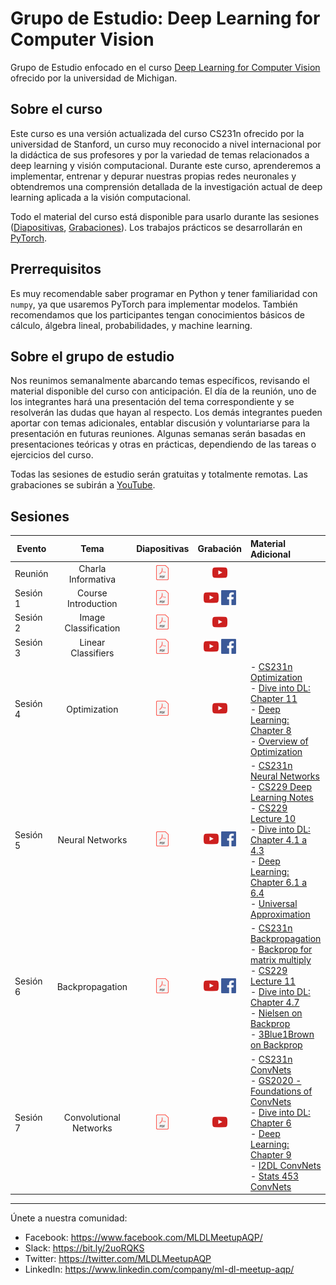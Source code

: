# Grupo de Estudio: Deep Learning for Computer Vision

Grupo de Estudio enfocado en el curso [Deep Learning for Computer Vision](https://web.eecs.umich.edu/~justincj/teaching/eecs498/FA2020/) ofrecido por la universidad de Michigan.


## Sobre el curso

Este curso es una versión actualizada del curso CS231n ofrecido por la universidad de Stanford, un curso muy reconocido a nivel internacional por la didáctica de sus profesores y por la variedad de temas relacionados a deep learning y visión computacional. Durante este curso, aprenderemos a implementar, entrenar y depurar nuestras propias redes neuronales y obtendremos una comprensión detallada de la investigación actual de deep learning aplicada a la visión computacional.

Todo el material del curso está disponible para usarlo durante las sesiones ([Diapositivas]( https://web.eecs.umich.edu/~justincj/teaching/eecs498/FA2020/schedule.html), [Grabaciones]( https://www.youtube.com/playlist?list=PL5-TkQAfAZFbzxjBHtzdVCWE0Zbhomg7r)). Los trabajos prácticos se desarrollarán en [PyTorch](https://pytorch.org/).

## Prerrequisitos

Es muy recomendable saber programar en Python y tener familiaridad con `numpy`, ya que usaremos PyTorch para implementar modelos. También recomendamos que los participantes tengan conocimientos básicos de cálculo, álgebra lineal, probabilidades, y machine learning.

## Sobre el grupo de estudio

Nos reunimos semanalmente abarcando temas específicos, revisando el material disponible del curso con anticipación. El día de la reunión, uno de los integrantes hará una presentación del tema correspondiente y se resolverán las dudas que hayan al respecto. Los demás integrantes pueden aportar con temas adicionales, entablar discusión y voluntariarse para la presentación en futuras reuniones. Algunas semanas serán basadas en presentaciones teóricas y otras en prácticas, dependiendo de las tareas o ejercicios del curso.

Todas las sesiones de estudio serán gratuitas y totalmente remotas. Las grabaciones se subirán a [YouTube](https://www.youtube.com/channel/UCZymp9hXtXiGm4RigjLUScA).

## Sesiones

Evento | Tema  | Diapositivas | Grabación | Material Adicional |
-----| :-: | :-: | :-: | :- |
Reunión | Charla Informativa |  [![](./imgs/icon_pdf.png)](https://drive.google.com/file/d/1f5FFv_rS0-u1QiM5lA6stDs_W0MF0GwJ/view?usp=sharing) | [![](./imgs/icon_youtube.png)](https://youtu.be/_S_yjoUuOnI) | |
Sesión 1 | Course Introduction  | [![](./imgs/icon_pdf.png)](https://drive.google.com/file/d/106h5P95rDPnTe-8SZaXVvOC3mMMxw8q5/view?usp=sharing) | [![](./imgs/icon_youtube.png)](https://www.youtube.com/watch?v=ddg7kkJhYN0) [![](./imgs/icon_fb.png)](https://www.facebook.com/MLDLMeetupAQP/videos/863752677816357) | |
Sesión 2 |	Image Classification | [![](./imgs/icon_pdf.png)](https://web.eecs.umich.edu/~justincj/slides/eecs498/FA2020/598_FA2020_lecture02.pdf)  | [![](./imgs/icon_youtube.png)](https://youtu.be/iQhgJ6JxGvQ) |
Sesión 3	| Linear Classifiers | [![](./imgs/icon_pdf.png)](https://web.eecs.umich.edu/~justincj/slides/eecs498/498_FA2019_lecture03.pdf) | [![](./imgs/icon_youtube.png)](https://youtu.be/sk0d7u0C6aQ)  [![](./imgs/icon_fb.png)](https://www.facebook.com/MLDLMeetupAQP/videos/373565957385710) | |
Sesión 4	| Optimization | [![](./imgs/icon_pdf.png)](https://web.eecs.umich.edu/~justincj/slides/eecs498/498_FA2019_lecture04.pdf) | [![](./imgs/icon_youtube.png)](https://youtu.be/x6XW6QEBG10) | - [CS231n Optimization](https://cs231n.github.io/optimization-1/) <br> - [Dive into DL: Chapter 11](https://d2l.ai/chapter_optimization/index.html) <br> - [Deep Learning: Chapter 8](https://www.deeplearningbook.org/contents/optimization.html) <br> - [Overview of Optimization](https://ruder.io/optimizing-gradient-descent/) |
Sesión 5 | Neural Networks | [![](./imgs/icon_pdf.png)](https://web.eecs.umich.edu/~justincj/slides/eecs498/FA2020/598_FA2020_lecture05.pdf) | [![](./imgs/icon_youtube.png)](https://youtu.be/-dfgB88YGcM) [![](./imgs/icon_fb.png)](https://www.facebook.com/2048615358524178/videos/968768317211064) | - [CS231n Neural Networks](https://cs231n.github.io/neural-networks-1/) <br> - [CS229 Deep Learning Notes](http://cs229.stanford.edu/notes2020spring/cs229-notes-deep_learning.pdf) <br> - [CS229 Lecture 10](https://youtu.be/mpJ2bFF6o8s) <br> - [Dive into DL: Chapter 4.1 a 4.3](https://d2l.ai/chapter_multilayer-perceptrons/index.html) <br> - [Deep Learning: Chapter 6.1 a 6.4](https://www.deeplearningbook.org/contents/mlp.html) <br> - [Universal Approximation](http://neuralnetworksanddeeplearning.com/chap4.html)
Sesión 6 | Backpropagation | [![](./imgs/icon_pdf.png)](https://web.eecs.umich.edu/~justincj/slides/eecs498/FA2020/598_FA2020_lecture06.pdf) | [![](./imgs/icon_youtube.png)](https://youtu.be/a8bpxNea7iw) [![](./imgs/icon_fb.png)](https://www.facebook.com/2048615358524178/videos/1012969096174573) | - [CS231n Backpropagation](http://cs231n.github.io/optimization-2/) <br> - [Backprop for matrix multiply](https://web.eecs.umich.edu/~justincj/teaching/eecs498/FA2020/linear-backprop.html) <br> - [CS229 Lecture 11](https://youtu.be/4wmqDaFhs9E) <br> - [Dive into DL: Chapter 4.7](https://d2l.ai/chapter_multilayer-perceptrons/backprop.html) <br> - [Nielsen on Backprop](http://neuralnetworksanddeeplearning.com/chap2.html) <br> - [3Blue1Brown on Backprop](https://youtu.be/Ilg3gGewQ5U)
Sesión 7 | Convolutional Networks | [![](./imgs/icon_pdf.png)](https://web.eecs.umich.edu/~justincj/slides/eecs498/FA2020/598_FA2020_lecture07.pdf) | [![](./imgs/icon_youtube.png)](https://youtu.be/zjKGhAazSEs) | - [CS231n ConvNets](https://cs231n.github.io/convolutional-networks/) <br> - [GS2020 - Foundations of ConvNets](https://www.youtube.com/watch?v=woWI5Fh88iI) <br> - [Dive into DL: Chapter 6](https://d2l.ai/chapter_convolutional-neural-networks/index.html) <br> - [Deep Learning: Chapter 9](https://www.deeplearningbook.org/contents/convnets.html) <br> - [I2DL ConvNets](https://www.youtube.com/watch?v=Xa8d_j5f2pI) <br> - [Stats 453 ConvNets](https://www.youtube.com/watch?v=7ftuaShIzhc)
____
Únete a nuestra comunidad:
- Facebook: https://www.facebook.com/MLDLMeetupAQP/
- Slack: https://bit.ly/2uoRQKS
- Twitter: https://twitter.com/MLDLMeetupAQP
- LinkedIn: https://www.linkedin.com/company/ml-dl-meetup-aqp/
